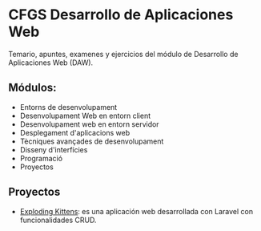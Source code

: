 # CFGS Desarrollo de Aplicaciones Web
Temario, apuntes, examenes y ejercicios del módulo de Desarrollo de Aplicaciones Web (DAW).

## Módulos:
- Entorns de desenvolupament
- Desenvolupament Web en entorn client
- Desenvolupament web en entorn servidor
- Desplegament d'aplicacions web
- Tècniques avançades de desenvolupament
- Disseny d'interfícies
- Programació
- Proyectos

## Proyectos
- [Exploding Kittens](https://github.com/jordirocha/2nDAW/tree/main/Projectes/xkittens_jordi): es una aplicación web desarrollada con Laravel con funcionalidades CRUD.